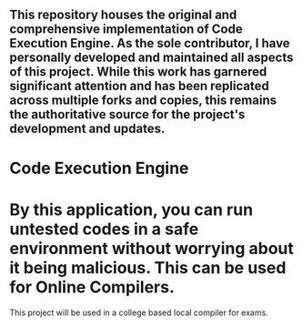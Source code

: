 ## This repository houses the original and comprehensive implementation of Code Execution Engine. As the sole contributor, I have personally developed and maintained all aspects of this project. While this work has garnered significant attention and has been replicated across multiple forks and copies, this remains the authoritative source for the project's development and updates.


# Code Execution Engine
# By this application, you can run untested codes in a safe environment without worrying about it being malicious. This can be used for Online Compilers.
This project will be used in a college based local compiler for exams. 
